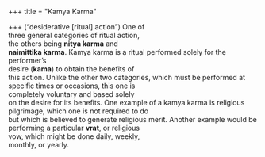 +++
title = "Kamya Karma"

+++
(“desiderative [ritual] action”) One of  
three general categories of ritual action,  
the others being **nitya karma** and  
**naimittika karma**. Kamya karma is a ritual performed solely for the performer’s  
desire (**kama**) to obtain the benefits of  
this action. Unlike the other two categories, which must be performed at specific times or occasions, this one is  
completely voluntary and based solely  
on the desire for its benefits. One example of a kamya karma is religious pilgrimage, which one is not required to do  
but which is believed to generate religious merit. Another example would be  
performing a particular **vrat**, or religious  
vow, which might be done daily, weekly,  
monthly, or yearly.
